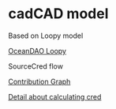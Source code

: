 # cadCAD model

Based on Loopy model

[OceanDAO Loopy](LoopyNFT.gif)

SourceCred flow

[Contribution Graph](https://research.protocol.ai/blog/2020/sourcecred-an-introduction-to-calculating-cred-and-grain/sourcecred_overview1.svg)

[Detail about calculating cred](https://research.protocol.ai/blog/2020/sourcecred-an-introduction-to-calculating-cred-and-grain/)
